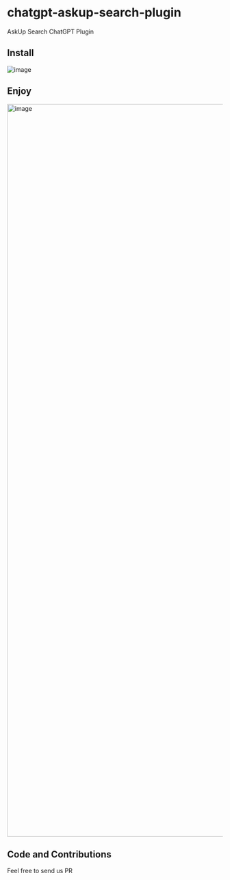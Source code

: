 # chatgpt-askup-search-plugin
AskUp Search ChatGPT Plugin

## Install
<img alt="image" src="https://github.com/hunkim/chatgpt-askup-search-plugin/assets/901975/25fd7c94-90ed-4a74-92ae-87f6d1bb89f1">

## Enjoy
<img width="1713" alt="image" src="https://github.com/hunkim/chatgpt-askup-search-plugin/assets/901975/c56cb3e7-433c-4f20-b48e-40ddb9352b13">

## Code and Contributions 
Feel free to send us PR

